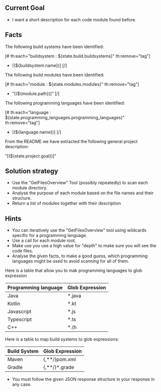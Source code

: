## Current Goal

* I want a short description for each code module found before.

## Facts

The following build systems have been identified:

[# th:each="buildsystem : ${state.build.buildsystems}" th:remove="tag"]
* [(${buildsystem.name})]
  [/]

The following build modules have been identified:

[# th:each="module : ${state.modules.modules}" th:remove="tag"]
* "[(${module.path})]"
  [/]

The following programming languages have been identified:

[# th:each="language : ${state.programming_languages.programming_languages}" th:remove="tag"]
* [(${language.name})]
  [/]

From the README we have extracted the following general project description:

"[(${state.project.goal})]"

## Solution strategy

* Use the "GetFilesOverview" Tool (possibly repeatedly) to scan each module directory.
* Analyse the purpose of each module based on the file names and their structure.
* Return a list of modules together with their description

## Hints

* You can iteratively use the "GetFilesOverview" tool using wildcards specific for a programming language.
* Use a call for each module root.
* Make use you use a high value for "depth" to make sure you will see the code files.
* Analyse the given facts, to make a good guess, which programming languages might be used
to avoid scanning for all of them.

Here is a table that allow you to mak programming languages to glob expression

|Programming language|Glob Expression  |
|--------------------|-----------------|
|Java                | *.java          |
|Kotlin              | *.kt            |
|Javascript          | *.js            |
|Typescript          | *.ts            |
|C++                 | *.(h|hpp|cpp|cc)|

Here is a table to map build systems to glob expressions:

|Build System|Glob Expression|
|------------|---------------|
|Maven       | {,**/}pom.xml |
|Gradle      | {,**/}*.grade |

* You must follow the given JSON response structure in your response in any case.

